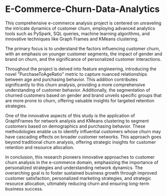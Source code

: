 # E-Commerce-Churn-Data-Analytics
This comprehensive e-commerce analysis project is centered on unraveling the intricate dynamics of customer churn, employing advanced analytics tools such as PySpark, SQL queries, machine learning algorithms, and innovative techniques like Graph Frames and KMeans clustering. 

The primary focus is to understand the factors influencing customer churn, with an emphasis on younger customer segments, the impact of gender and brand on churn, and the significance of personalized customer interactions.

Throughout the project is delved into feature engineering, introducing the novel "PurchaseToAgeRatio" metric to capture nuanced relationships between age and purchasing behavior. This addition contributes significantly to this churn analysis, providing a more comprehensive understanding of customer behavior. Additionally, the segmentation of churned customers based on gender and brand unveils specific groups that are more prone to churn, offering valuable insights for targeted retention strategies.

One of the innovative aspects of this study is the application of GraphFrames for network analysis and KMeans clustering to segment customers based on demographics and purchasing behavior. These methodologies enable us to identify influential customers whose churn may have cascading effects on broader customer networks. This approach goes beyond traditional churn analysis, offering strategic insights for customer retention and resource allocation.

In conclusion, this research pioneers innovative approaches to customer churn analysis in the e-commerce domain, emphasizing the importance of personalized strategies and understanding network dynamics. The overarching goal is to foster sustained business growth through improved customer satisfaction, personalized marketing strategies, and strategic resource allocation, ultimately reducing churn and ensuring long-term business success.
